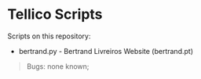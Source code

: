 # Tellico Scripts

Scripts on this repository:
- bertrand.py - Bertrand Livreiros Website (bertrand.pt)
> Bugs: none known;
